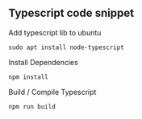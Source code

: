 ## Typescript code snippet

Add typescript lib to ubuntu

  ```sudo apt install node-typescript```

Install Dependencies

  ```npm install```

Build / Compile Typescript

  ```npm run build```
